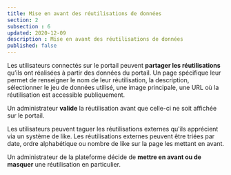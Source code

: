 ```yaml
---
title: Mise en avant des réutilisations de données
section: 2
subsection : 6
updated: 2020-12-09
description : Mise en avant des réutilisations de données
published: false
---
```


Les utilisateurs connectés sur le portail peuvent **partager les réutilisations** qu’ils ont réalisées à partir des données du portail.
Un page spécifique leur permet de renseigner le nom de leur réutilisation, la description, sélectionner le jeu  de données utilisé, une image principale, une URL où la réutilisation est accessible publiquement.

Un administrateur **valide** la réutilisation avant que celle-ci ne soit affichée sur le portail.

Les utilisateurs peuvent taguer les réutilisations externes qu'ils apprécient via un système de like. Les réutilisations externes peuvent être triées par date, ordre alphabétique ou nombre de like sur la page les mettant en avant.

Un administrateur de la plateforme décide de **mettre en avant ou de masquer** une réutilisation en particulier.
